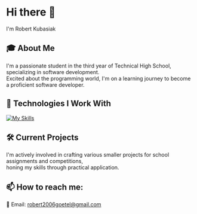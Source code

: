 # Hi there 👋
I'm Robert Kubasiak

## 🎓 About Me
I'm a passionate student in the third year of Technical High School, specializing in software development. <br>
Excited about the programming world, I'm on a learning journey to become a proficient software developer.

## 🚀 Technologies I Work With
[![My Skills](https://skillicons.dev/icons?i=py,cpp,php,mysql,github,git,js,html,css)](https://skillicons.dev)

## 🛠️ Current Projects
I'm actively involved in crafting various smaller projects for school assignments and competitions, <br>
honing my skills through practical application.

## 📫 How to reach me:
📧 Email: robert2006goetel@gmail.com
